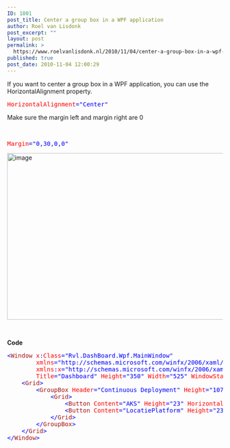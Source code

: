 ```yaml
---
ID: 1801
post_title: Center a group box in a WPF application
author: Roel van Lisdonk
post_excerpt: ""
layout: post
permalink: >
  https://www.roelvanlisdonk.nl/2010/11/04/center-a-group-box-in-a-wpf-application/
published: true
post_date: 2010-11-04 12:00:29
---
```

<p>If you want to center a group box in a WPF application, you can use the HorizontalAlignment property.</p>  <pre class="code"><span style="color: red">HorizontalAlignment</span><span style="color: blue">=&quot;Center&quot;
</span></pre>
<a href="http://11011.net/software/vspaste"></a>Make sure the margin left and margin right are 0

<p>&#160;</p>

<pre class="code"><span style="color: red">Margin</span><span style="color: blue">=&quot;0,30,0,0&quot;
</span></pre>
<a href="http://11011.net/software/vspaste"></a>

<p><a href="http://www.roelvanlisdonk.nl/wp-content/uploads/2010/11/image2.png"><img style="border-bottom: 0px; border-left: 0px; display: inline; border-top: 0px; border-right: 0px" title="image" border="0" alt="image" src="http://www.roelvanlisdonk.nl/wp-content/uploads/2010/11/image_thumb2.png" width="715" height="389" /></a> </p>

<p>&#160;</p>

<p><strong>Code</strong></p>

<pre class="code"><span style="color: blue">&lt;</span><span style="color: #a31515">Window </span><span style="color: red">x</span><span style="color: blue">:</span><span style="color: red">Class</span><span style="color: blue">=&quot;Rvl.DashBoard.Wpf.MainWindow&quot;
        </span><span style="color: red">xmlns</span><span style="color: blue">=&quot;http://schemas.microsoft.com/winfx/2006/xaml/presentation&quot;
        </span><span style="color: red">xmlns</span><span style="color: blue">:</span><span style="color: red">x</span><span style="color: blue">=&quot;http://schemas.microsoft.com/winfx/2006/xaml&quot;
        </span><span style="color: red">Title</span><span style="color: blue">=&quot;Dashboard&quot; </span><span style="color: red">Height</span><span style="color: blue">=&quot;350&quot; </span><span style="color: red">Width</span><span style="color: blue">=&quot;525&quot; </span><span style="color: red">WindowState</span><span style="color: blue">=&quot;Maximized&quot; </span><span style="color: red">Icon</span><span style="color: blue">=&quot;/Rvl.DashBoard.Wpf;component/Dashboard.ico&quot;&gt;
    &lt;</span><span style="color: #a31515">Grid</span><span style="color: blue">&gt;
        &lt;</span><span style="color: #a31515">GroupBox </span><span style="color: red">Header</span><span style="color: blue">=&quot;Continuous Deployment&quot; </span><span style="color: red">Height</span><span style="color: blue">=&quot;107&quot; </span><span style="color: red">HorizontalAlignment</span><span style="color: blue">=&quot;Center&quot; </span><span style="color: red">Name</span><span style="color: blue">=&quot;continuousDeploymentGroupBox&quot; </span><span style="color: red">VerticalAlignment</span><span style="color: blue">=&quot;Top&quot; </span><span style="color: red">Width</span><span style="color: blue">=&quot;322&quot; </span><span style="color: red">HorizontalContentAlignment</span><span style="color: blue">=&quot;Center&quot; </span><span style="color: red">Margin</span><span style="color: blue">=&quot;0,30,0,0&quot;&gt;
            &lt;</span><span style="color: #a31515">Grid</span><span style="color: blue">&gt;
                &lt;</span><span style="color: #a31515">Button </span><span style="color: red">Content</span><span style="color: blue">=&quot;AKS&quot; </span><span style="color: red">Height</span><span style="color: blue">=&quot;23&quot; </span><span style="color: red">HorizontalAlignment</span><span style="color: blue">=&quot;Left&quot; </span><span style="color: red">Margin</span><span style="color: blue">=&quot;29,20,0,0&quot; </span><span style="color: red">Name</span><span style="color: blue">=&quot;aksButton&quot; </span><span style="color: red">VerticalAlignment</span><span style="color: blue">=&quot;Top&quot; </span><span style="color: red">Width</span><span style="color: blue">=&quot;75&quot; </span><span style="color: red">Click</span><span style="color: blue">=&quot;Deploy_AKS&quot; </span><span style="color: red">Cursor</span><span style="color: blue">=&quot;Hand&quot; /&gt;
                &lt;</span><span style="color: #a31515">Button </span><span style="color: red">Content</span><span style="color: blue">=&quot;LocatiePlatform&quot; </span><span style="color: red">Height</span><span style="color: blue">=&quot;23&quot; </span><span style="color: red">HorizontalAlignment</span><span style="color: blue">=&quot;Left&quot; </span><span style="color: red">Margin</span><span style="color: blue">=&quot;165,20,0,0&quot; </span><span style="color: red">Name</span><span style="color: blue">=&quot;locatiePlatformButton&quot; </span><span style="color: red">VerticalAlignment</span><span style="color: blue">=&quot;Top&quot; </span><span style="color: red">Width</span><span style="color: blue">=&quot;109&quot; </span><span style="color: red">Click</span><span style="color: blue">=&quot;Deploy_LocatiePlatform&quot; </span><span style="color: red">Cursor</span><span style="color: blue">=&quot;Hand&quot; /&gt;
            &lt;/</span><span style="color: #a31515">Grid</span><span style="color: blue">&gt;
        &lt;/</span><span style="color: #a31515">GroupBox</span><span style="color: blue">&gt;
    &lt;/</span><span style="color: #a31515">Grid</span><span style="color: blue">&gt;
&lt;/</span><span style="color: #a31515">Window</span><span style="color: blue">&gt;

</span></pre>
<a href="http://11011.net/software/vspaste"></a>